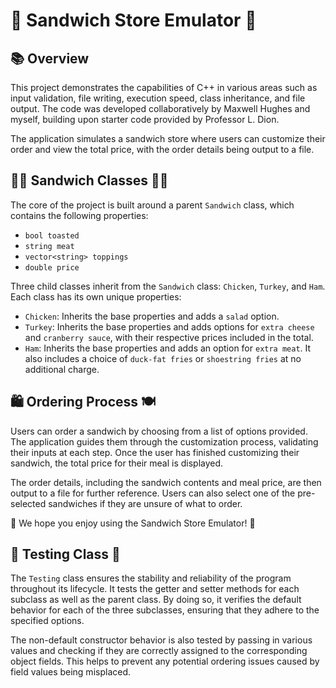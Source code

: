 # 🥪 Sandwich Store Emulator 🥪

## 📚 Overview
This project demonstrates the capabilities of C++ in various areas such as input validation, file writing, execution speed, class inheritance, and file output. The code was developed collaboratively by Maxwell Hughes and myself, building upon starter code provided by Professor L. Dion.

The application simulates a sandwich store where users can customize their order and view the total price, with the order details being output to a file.

## 🥪🥙 Sandwich Classes 🌯🌮
The core of the project is built around a parent `Sandwich` class, which contains the following properties:

- `bool toasted`
- `string meat`
- `vector<string> toppings`
- `double price`

Three child classes inherit from the `Sandwich` class: `Chicken`, `Turkey`, and `Ham`. Each class has its own unique properties:

- `Chicken`: Inherits the base properties and adds a `salad` option.
- `Turkey`: Inherits the base properties and adds options for `extra cheese` and `cranberry sauce`, with their respective prices included in the total.
- `Ham`: Inherits the base properties and adds an option for `extra meat`. It also includes a choice of `duck-fat fries` or `shoestring fries` at no additional charge.

## 🛍️ Ordering Process 🍽️
Users can order a sandwich by choosing from a list of options provided. The application guides them through the customization process, validating their inputs at each step. Once the user has finished customizing their sandwich, the total price for their meal is displayed.

The order details, including the sandwich contents and meal price, are then output to a file for further reference. Users can also select one of the pre-selected sandwiches if they are unsure of what to order.

🌟 We hope you enjoy using the Sandwich Store Emulator! 🌟

## 🧪 Testing Class 🔬
The `Testing` class ensures the stability and reliability of the program throughout its lifecycle. It tests the getter and setter methods for each subclass as well as the parent class. By doing so, it verifies the default behavior for each of the three subclasses, ensuring that they adhere to the specified options.

The non-default constructor behavior is also tested by passing in various values and checking if they are correctly assigned to the corresponding object fields. This helps to prevent any potential ordering issues caused by field values being misplaced.

